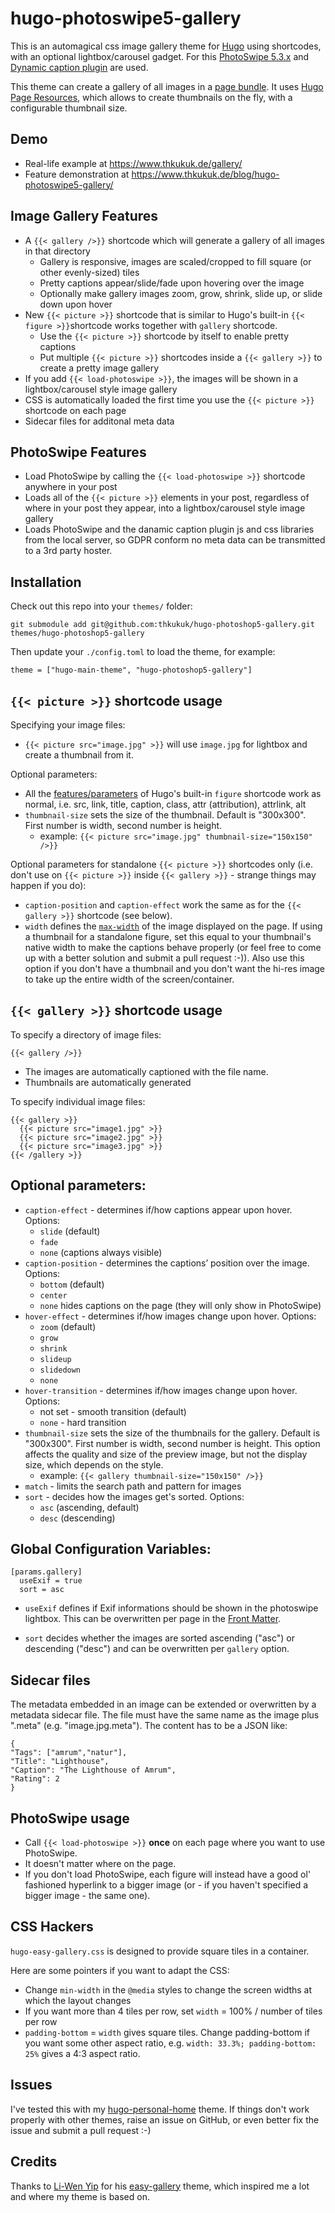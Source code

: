# hugo-photoswipe5-gallery

This is an automagical css image gallery theme for [Hugo](https://gohugo.io/) using shortcodes, with an optional lightbox/carousel gadget. For this [PhotoSwipe 5.3.x](http://photoswipe.com/) and [Dynamic caption plugin](https://github.com/dimsemenov/photoswipe-dynamic-caption-plugin) are used.

This theme can create a gallery of all images in a [page bundle](https://gohugo.io/content-management/page-bundles/). It uses [Hugo Page Resources](https://gohugo.io/content-management/page-resources/), which allows to create thumbnails on the fly, with a configurable thumbnail size.

## Demo

* Real-life example at https://www.thkukuk.de/gallery/
* Feature demonstration at https://www.thkukuk.de/blog/hugo-photoswipe5-gallery/

## Image Gallery Features

* A `{{< gallery />}}` shortcode which will generate a gallery of all images in that directory
  * Gallery is responsive, images are scaled/cropped to fill square (or other evenly-sized) tiles
  * Pretty captions appear/slide/fade upon hovering over the image
  * Optionally make gallery images zoom, grow, shrink, slide up, or slide down upon hover
* New `{{< picture >}}` shortcode that is similar to Hugo's built-in `{{< figure >}}`shortcode works together with `gallery` shortcode.
  * Use the `{{< picture >}}` shortcode by itself to enable pretty captions
  * Put multiple `{{< picture >}}` shortcodes inside a `{{< gallery >}}` to create a pretty image gallery
* If you add `{{< load-photoswipe >}}`, the images will be shown in a lightbox/carousel style image gallery
* CSS is automatically loaded the first time you use the `{{< picture >}}` shortcode on each page
* Sidecar files for additonal meta data

## PhotoSwipe Features

* Load PhotoSwipe by calling the `{{< load-photoswipe >}}` shortcode anywhere in your post
* Loads all of the `{{< picture >}}` elements in your post, regardless of where in your post they appear, into a lightbox/carousel style image gallery
* Loads PhotoSwipe and the danamic caption plugin js and css libraries from the local server, so GDPR conform no meta data can be transmitted to a 3rd party hoster.

## Installation

Check out this repo into your `themes/` folder:

```
git submodule add git@github.com:thkukuk/hugo-photoshop5-gallery.git themes/hugo-photoshop5-gallery
```

Then update your `./config.toml` to load the theme, for example:

```
theme = ["hugo-main-theme", "hugo-photoshop5-gallery"]
```

## `{{< picture >}}` shortcode usage

Specifying your image files:

* `{{< picture src="image.jpg" >}}` will use `image.jpg` for lightbox and create a thumbnail from it.

Optional parameters:

* All the [features/parameters](https://gohugo.io/extras/shortcodes) of Hugo's built-in `figure` shortcode work as normal, i.e. src, link, title, caption, class, attr (attribution), attrlink, alt
* `thumbnail-size` sets the size of the thumbnail. Default is "300x300". First number is width, second number is height.
  * example: `{{< picture src="image.jpg" thumbnail-size="150x150" />}}`

Optional parameters for standalone `{{< picture >}}` shortcodes only (i.e. don't use on `{{< picture >}}` inside `{{< gallery >}}` - strange things may happen if you do):

* `caption-position` and `caption-effect` work the same as for the `{{< gallery >}}` shortcode (see below).
* `width` defines the [`max-width`](https://www.w3schools.com/cssref/pr_dim_max-width.asp) of the image displayed on the page. If using a thumbnail for a standalone figure, set this equal to your thumbnail's native width to make the captions behave properly (or feel free to come up with a better solution and submit a pull request :-)). Also use this option if you don't have a thumbnail and you don't want the hi-res image to take up the entire width of the screen/container.

## `{{< gallery >}}` shortcode usage

To specify a directory of image files:

```
{{< gallery />}}
```

* The images are automatically captioned with the file name.
* Thumbnails are automatically generated

To specify individual image files:

```
{{< gallery >}}
  {{< picture src="image1.jpg" >}}
  {{< picture src="image2.jpg" >}}
  {{< picture src="image3.jpg" >}}
{{< /gallery >}}
```

## Optional parameters:

* `caption-effect` - determines if/how captions appear upon hover. Options:
  * `slide` (default)
  * `fade`
  * `none` (captions always visible)
* `caption-position` - determines the captions’ position over the image. Options:
  * `bottom` (default)
  * `center`
  * `none` hides captions on the page (they will only show in PhotoSwipe)
* `hover-effect` - determines if/how images change upon hover. Options:
  * `zoom` (default)
  * `grow`
  * `shrink`
  * `slideup`
  * `slidedown`
  * `none`
* `hover-transition` - determines if/how images change upon hover. Options:
  * not set - smooth transition (default)
  * `none` - hard transition
* `thumbnail-size` sets the size of the thumbnails for the gallery. Default is "300x300". First number is width, second number is height. This option affects the quality and size of the preview image, but not the display size, which depends on the style.
  * example: `{{< gallery thumbnail-size="150x150" />}}`
* `match` - limits the search path and pattern for images
* `sort` - decides how the images get's sorted. Options:
  * `asc` (ascending, default)
  * `desc` (descending)

## Global Configuration Variables:

```
[params.gallery]
  useExif = true
  sort = asc
```

* `useExif` defines if Exif informations should be shown in the photoswipe lightbox. This can be overwritten per page in the [Front Matter](https://gohugo.io/content-management/front-matter/).

* `sort` decides whether the images are sorted ascending ("asc") or descending ("desc") and can be overwritten per `gallery` option.

## Sidecar files

The metadata embedded in an image can be extended or overwritten by a metadata sidecar file. The file must have the same name as the image plus ".meta" (e.g. "image.jpg.meta"). The content has to be a JSON like:

```
{
"Tags": ["amrum","natur"],
"Title": "Lighthouse",
"Caption": "The Lighthouse of Amrum",
"Rating": 2
}
```

## PhotoSwipe usage

* Call `{{< load-photoswipe >}}` **once** on each page where you want to use PhotoSwipe.
* It doesn't matter where on the page.
* If you don't load PhotoSwipe, each figure will instead have a good ol' fashioned hyperlink to a bigger image (or - if you haven't specified a bigger image - the same one).

## CSS Hackers

`hugo-easy-gallery.css` is designed to provide square tiles in a container.

Here are some pointers if you want to adapt the CSS:
* Change `min-width` in the `@media` styles to change the screen widths at which the layout changes
* If you want more than 4 tiles per row, set `width` = 100% / number of tiles per row
* `padding-bottom` = `width` gives square tiles. Change padding-bottom if you want some other aspect ratio, e.g. `width: 33.3%; padding-bottom: 25%` gives a 4:3 aspect ratio.

## Issues

I've tested this with my [hugo-personal-home](https://github.com/thkukuk/hugo-pesonal-home/) theme. If things don't work properly with other themes, raise an issue on GitHub, or even better fix the issue and submit a pull request :-)

## Credits

Thanks to [Li-Wen Yip](https://www.liwen.id.au/) for his [easy-gallery](https://github.com/liwenyip/hugo-easy-gallery) theme, which inspired me a lot and where my theme is based on.
